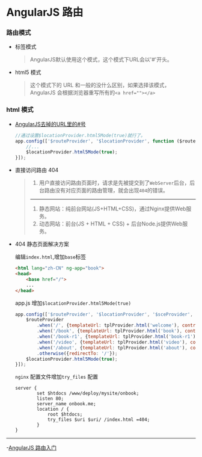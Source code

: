 # AngularJS 路由

### 路由模式
- 标签模式  

	> AngularJS默认使用这个模式，这个模式下URL会以'#'开头。
- html5 模式  

	> 这个模式下的 URL 和一般的没什么区别，如果选择该模式， AngularJS 会根据浏览器重写所有的`<a href=""></a>`

### html 模式
- [AngularJS去掉的URL里的#号](http://blog.fens.me/angularjs-url/)

	```javascript
	//通过设置$locationProvider.html5Mode(true)就行了。
	app.config(['$routeProvider', '$locationProvider', function ($routeProvider, $locationProvider) {
	    //...
	    $locationProvider.html5Mode(true);
	}]);
	```
- 直接访问路由 404

	> 1. 用户直接访问路由页面时，请求是先被提交到了`WebServer`后台，后台路由没有对应页面的路由管理，就会出现`404`的错误。
	>	
	> ---
	> 1. 静态网站：纯前台网站(JS+HTML+CSS)，通过Nginx提供Web服务。
	> 2. 动态网站：前台(JS + HTML + CSS) + 后台Node.js提供Web服务。

- 404 静态页面解决方案

	编辑`index.html`,增加`base`标签
	
	```html
	<html lang="zh-CN" ng-app="book">
	<head>
	    <base href="/">
	    ...
	</head>
	```

	app.js 增加`$locationProvider.html5Mode(true)`
	
	```javascript
	app.config(['$routeProvider', '$locationProvider', '$sceProvider', 'tplProvider', function ($routeProvider, $locationProvider, $sceProvider, tplProvider) {
	    $routeProvider
	        .when('/', {templateUrl: tplProvider.html('welcome'), controller: 'WelcomeCtrl'})
	        .when('/book', {templateUrl: tplProvider.html('book'), controller: 'BookCtrl'})             //图书
	        .when('/book-r1', {templateUrl: tplProvider.html('book-r1'), controller: 'BookR1Ctrl'})   //R的极客理想
	        .when('/video', {templateUrl: tplProvider.html('video'), controller: 'VideoCtrl'})         //视频
	        .when('/about', {templateUrl: tplProvider.html('about'), controller: 'AboutCtrl'})         //关于作者
	        .otherwise({redirectTo: '/'});
	    $locationProvider.html5Mode(true);
	}]);
	```
	`nginx` 配置文件增加`try_files` 配置
	
	```nginx
	server {
	        set $htdocs /www/deploy/mysite/onbook;
	        listen 80;
	        server_name onbook.me;
	        location / {
	            root $htdocs;
	            try_files $uri $uri/ /index.html =404;
	        }
	}
	```
	
---
-[AngularJS 路由入门](http://www.cnblogs.com/kavlez/p/4293261.html)